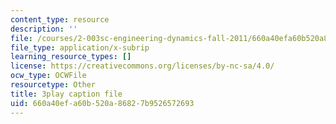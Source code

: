 ```yaml
---
content_type: resource
description: ''
file: /courses/2-003sc-engineering-dynamics-fall-2011/660a40efa60b520a86827b9526572693_d00XI_UTKQo.vtt
file_type: application/x-subrip
learning_resource_types: []
license: https://creativecommons.org/licenses/by-nc-sa/4.0/
ocw_type: OCWFile
resourcetype: Other
title: 3play caption file
uid: 660a40ef-a60b-520a-8682-7b9526572693
---
```

